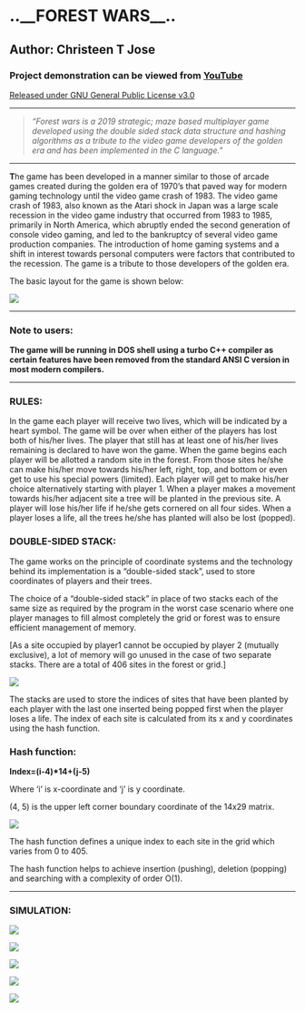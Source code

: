 ..\_\_FOREST WARS\_\_..
===
Author: Christeen T Jose
---
### Project demonstration can be viewed from [YouTube](https://www.youtube.com/watch?v=zj5-134iEjQ)

[Released under GNU General Public License v3.0](https://github.com/ChristeenTJose/Forest-Wars-a-C-game/blob/master/LICENSE)

---
> *“Forest wars is a 2019 strategic; maze based multiplayer game developed using the 
double sided stack data structure and hashing algorithms as a tribute to the video game developers 
of the golden era and has been implemented in the C language."*

---
**T**he game has been developed in a manner similar to those of arcade games created during the golden era of 1970’s 
that paved way for modern gaming technology until the video game crash of 1983. The video game crash of 1983, 
also known as the Atari shock in Japan was a large scale recession in the video game industry that occurred from 1983 to 1985, 
primarily in North America, which abruptly ended the second generation of console video gaming, and led to the 
bankruptcy of several video game production companies. The introduction of home gaming systems and a shift in interest 
towards personal computers were factors that contributed to the recession.
The game is a tribute to those developers of the golden era.


The basic layout for the game is shown below:

![](https://github.com/ChristeenTJose/Forest-Wars-a-C-game/blob/master/Images/Layout.jpg)

---
### Note to users:

**The game will be running in DOS shell using a turbo C++ compiler as certain features have been removed from the 
standard ANSI C version in most modern compilers.** 

---
### RULES:

In the game each player will receive two lives, which will be indicated by a heart symbol. 
The game will be over when either of the players has lost both of his/her lives. 
The player that still has at least one of his/her lives remaining is declared to have won the game. 
When the game begins each player will be allotted a random site in the forest. 
From those sites he/she can make his/her move towards his/her left, right, top, and bottom or even 
get to use his special powers (limited). Each player will get to make his/her choice alternatively 
starting with player 1. When a player makes a movement towards his/her adjacent site a tree will 
be planted in the previous site. A player will lose his/her life if he/she gets cornered on all four sides. 
When a player loses a life, all the trees he/she has planted will also be lost (popped). 

### DOUBLE-SIDED STACK:
The game works on the principle of coordinate systems and the technology behind its implementation is a “double-sided stack”, 
used to store coordinates of players and their trees. 

The choice of a “double-sided stack” in place of two stacks each of the same size as required by the program in the 
worst case scenario where one player manages to fill almost completely the grid or forest was to ensure efficient management of memory. 

[As a site occupied by player1 cannot be occupied by player 2 (mutually exclusive), 
a lot of memory will go unused in the case of two separate stacks.  There are a total of 406 sites in the forest or grid.]

![](https://github.com/ChristeenTJose/Forest-Wars-a-C-game/blob/master/Images/Double-sided-stack.jpg)

The stacks are used to store the indices of sites that have been planted by each player with the last one inserted being popped first
when the player loses a life. The index of each site is calculated from its x and y coordinates using the hash function.

### Hash function:
**Index=(i-4)\*14+(j-5)**

Where ‘i’ is x-coordinate and ‘j’ is y coordinate.

(4, 5) is the upper left corner boundary coordinate of the 14x29 matrix. 

![](https://github.com/ChristeenTJose/Forest-Wars-a-C-game/blob/master/Images/Coordinates.png)

The hash function defines a unique index to each site in the grid which varies from 0 to 405.

The hash function helps to achieve insertion (pushing), deletion (popping) and searching with a complexity of order O(1).

---
### SIMULATION:

![](https://github.com/ChristeenTJose/Forest-Wars-a-C-game/blob/master/Images/Simulation1.png)

![](https://github.com/ChristeenTJose/Forest-Wars-a-C-game/blob/master/Images/Simulation2.png)

![](https://github.com/ChristeenTJose/Forest-Wars-a-C-game/blob/master/Images/Simulation3.png)

![](https://github.com/ChristeenTJose/Forest-Wars-a-C-game/blob/master/Images/Simulation4.png)

![](https://github.com/ChristeenTJose/Forest-Wars-a-C-game/blob/master/Images/Simulation5.png)


